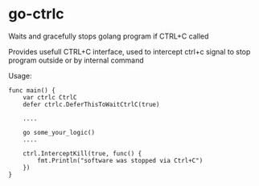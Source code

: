 # go-ctrlc
Waits and gracefully stops golang program if CTRL+C called

Provides usefull CTRL+C interface, used to intercept ctrl+c signal
to stop program outside or by internal command

Usage:
```
func main() {
	var ctrlc CtrlC
	defer ctrlc.DeferThisToWaitCtrlC(true)

	....

	go some_your_logic()
	....

	ctrl.InterceptKill(true, func() {
		fmt.Println("software was stopped via Ctrl+C")
	})
}
```

